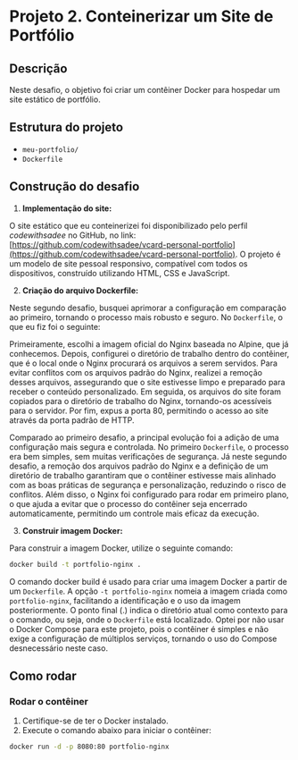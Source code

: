 # Projeto 2. Conteinerizar um Site de Portfólio

## Descrição

Neste desafio, o objetivo foi criar um contêiner Docker para hospedar um site estático de portfólio. 

## Estrutura do projeto

- `meu-portfolio/`
- `Dockerfile`

## Construção do desafio

1. **Implementação do site:**

O site estático que eu conteinerizei foi disponibilizado pelo perfil *codewithsadee* no GitHub, no link: [https://github.com/codewithsadee/vcard-personal-portfolio](https://github.com/codewithsadee/vcard-personal-portfolio). O projeto é um modelo de site pessoal responsivo, compatível com todos os dispositivos, construído utilizando HTML, CSS e JavaScript.


2. **Criação do arquivo Dockerfile:**

Neste segundo desafio, busquei aprimorar a configuração em comparação ao primeiro, tornando o processo mais robusto e seguro. No `Dockerfile`, o que eu fiz foi o seguinte:

Primeiramente, escolhi a imagem oficial do Nginx baseada no Alpine, que já conhecemos. Depois, configurei o diretório de trabalho dentro do contêiner, que é o local onde o Nginx procurará os arquivos a serem servidos. Para evitar conflitos com os arquivos padrão do Nginx, realizei a remoção desses arquivos, assegurando que o site estivesse limpo e preparado para receber o conteúdo personalizado. Em seguida, os arquivos do site foram copiados para o diretório de trabalho do Nginx, tornando-os acessíveis para o servidor. Por fim, expus a porta 80, permitindo o acesso ao site através da porta padrão de HTTP.

Comparado ao primeiro desafio, a principal evolução foi a adição de uma configuração mais segura e controlada. No primeiro `Dockerfile`, o processo era bem simples, sem muitas verificações de segurança. Já neste segundo desafio, a remoção dos arquivos padrão do Nginx e a definição de um diretório de trabalho garantiram que o contêiner estivesse mais alinhado com as boas práticas de segurança e personalização, reduzindo o risco de conflitos. Além disso, o Nginx foi configurado para rodar em primeiro plano, o que ajuda a evitar que o processo do contêiner seja encerrado automaticamente, permitindo um controle mais eficaz da execução. 

3. **Construir imagem Docker:**

Para construir a imagem Docker, utilize o seguinte comando:

```bash
docker build -t portfolio-nginx .
```

O comando docker build é usado para criar uma imagem Docker a partir de um `Dockerfile`. A opção `-t portfolio-nginx` nomeia a imagem criada como `portfolio-nginx`, facilitando a identificação e o uso da imagem posteriormente. O ponto final (.) indica o diretório atual como contexto para o comando, ou seja, onde o `Dockerfile` está localizado. Optei por não usar o Docker Compose para este projeto, pois o contêiner é simples e não exige a configuração de múltiplos serviços, tornando o uso do Compose desnecessário neste caso.

## Como rodar

### Rodar o contêiner

1. Certifique-se de ter o Docker instalado.
2. Execute o comando abaixo para iniciar o contêiner:

```bash
docker run -d -p 8080:80 portfolio-nginx
```